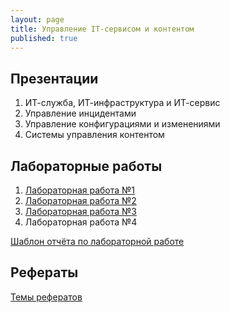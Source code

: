 ```yaml
---
layout: page
title: Управление IT-сервисом и контентом
published: true
---
```


## Презентации

1. ИТ-служба, ИТ-инфраструктура и ИТ-сервис
1. Управление инцидентами
1. Управление конфигурациями и изменениями
1. Системы управления контентом

## Лабораторные работы

1. [Лабораторная работа №1](lab1.md)
1. [Лабораторная работа №2](lab2.md)
1. [Лабораторная работа №3](lab3.md)
1. Лабораторная работа №4

[Шаблон отчёта по лабораторной работе](https://github.com/Kidinnu/Kidinnu.github.io/blob/master/pages/it/Lab_Report_Template.docx?raw=true)

## Рефераты 
[Темы рефератов](referats.md)

